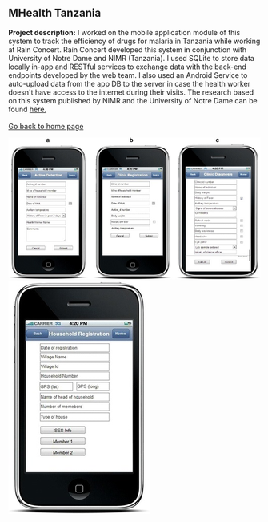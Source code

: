 ## MHealth Tanzania

**Project description:** I worked on the mobile application module of this system to track the efficiency of drugs for malaria in Tanzania while working at Rain Concert. Rain Concert developed this system in conjunction with University of Notre Dame and NIMR (Tanzania). I used SQLite to store data locally in-app and RESTful services to exchange data with the back-end endpoints developed by the web team. I also used an Android Service to auto-upload data from the app DB to the server in case the health worker doesn't have access to the internet during their visits. The research based on this system published by NIMR and the University of Notre Dame can be found [here.](https://www.ncbi.nlm.nih.gov/pmc/articles/PMC5540449/)
<br/><br/>
[Go back to home page](https://sam-ramakrishnan.github.io/)

<img src="images/iotherscreens.jpg?raw=true"/>    <img src="images/householdregistration.jpg?raw=true" /> 

